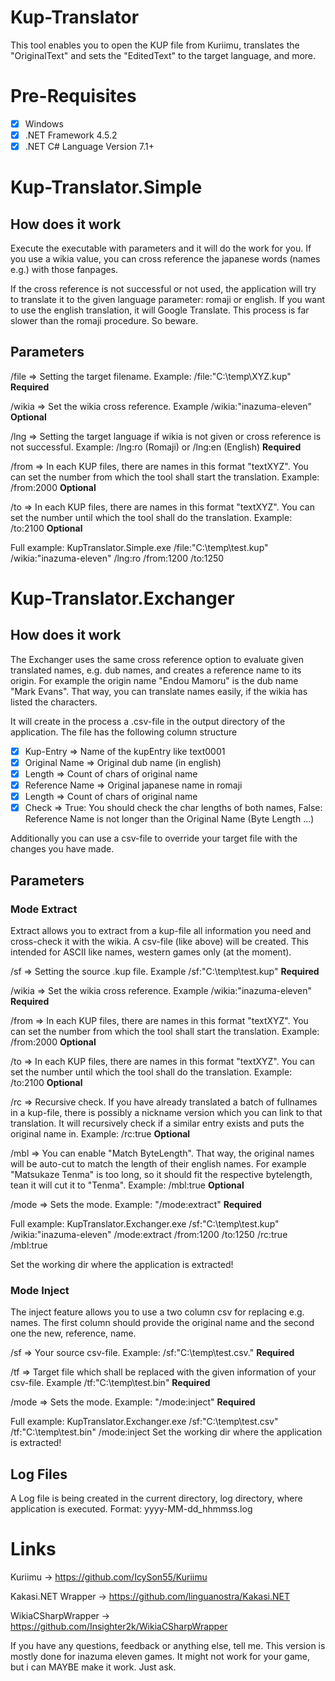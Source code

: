 # Kup-Translator
This tool enables you to open the KUP file from Kuriimu, translates the "OriginalText" and sets the "EditedText" to the target language, and more.

# Pre-Requisites
- [x] Windows
- [x] .NET Framework 4.5.2
- [x] .NET C# Language Version 7.1+

# Kup-Translator.Simple
## How does it work
Execute the executable with parameters and it will do the work for you.
If you use a wikia value, you can cross reference the japanese words (names e.g.) with those fanpages.

If the cross reference is not successful or not used, the application will try to translate it to the given language parameter: romaji or english.
If you want to use the english translation, it will Google Translate. This process is far slower than the romaji procedure. So beware.

## Parameters
/file => Setting the target filename. Example: /file:"C:\temp\XYZ.kup" **Required**

/wikia => Set the wikia cross reference. Example /wikia:"inazuma-eleven" **Optional**

/lng => Setting the target language if wikia is not given or cross reference is not successful. Example: /lng:ro (Romaji) or /lng:en (English) **Required**

/from => In each KUP files, there are names in this format "textXYZ". You can set the number from which the tool shall start the translation. Example: /from:2000 **Optional**

/to => In each KUP files, there are names in this format "textXYZ". You can set the number until which the tool shall do the translation. Example: /to:2100 **Optional**

Full example: KupTranslator.Simple.exe /file:"C:\temp\test.kup" /wikia:"inazuma-eleven" /lng:ro /from:1200 /to:1250

# Kup-Translator.Exchanger
## How does it work
The Exchanger uses the same cross reference option to evaluate given translated names, e.g. dub names, and creates a reference name to its origin. For example the origin name "Endou Mamoru" is the dub name "Mark Evans". That way, you can translate names easily, if the wikia has listed the characters.

It will create in the process a .csv-file in the output directory of the application.
The file has the following column structure

- [x] Kup-Entry => Name of the kupEntry like text0001
- [x] Original Name => Original dub name (in english)
- [x] Length => Count of chars of original name
- [x] Reference Name => Original japanese name in romaji
- [x] Length => Count of chars of original name
- [x] Check => True: You should check the char lengths of both names, False: Reference Name is not longer than the Original Name (Byte Length ...)

Additionally you can use a csv-file to override your target file with the changes you have made.

## Parameters

### Mode Extract
Extract allows you to extract from a kup-file all information you need and cross-check it with the wikia. A csv-file (like above) will be created. This intended for ASCII like names, western games only (at the moment).

/sf => Setting the source .kup file. Example /sf:"C:\temp\test.kup" **Required**

/wikia => Set the wikia cross reference. Example /wikia:"inazuma-eleven" **Required**

/from => In each KUP files, there are names in this format "textXYZ". You can set the number from which the tool shall start the translation. Example: /from:2000 **Optional**

/to => In each KUP files, there are names in this format "textXYZ". You can set the number until which the tool shall do the translation. Example: /to:2100 **Optional**

/rc => Recursive check. If you have already translated a batch of fullnames in a kup-file, there is possibly a nickname version which you can link to that translation. It will recursively check if a similar entry exists and puts the original name in. Example: /rc:true **Optional**

/mbl => You can enable "Match ByteLength". That way, the original names will be auto-cut to match the length of their english names. For example "Matsukaze Tenma" is too long, so it should fit the respective bytelength, tean it will cut it to "Tenma". Example: /mbl:true **Optional**

/mode => Sets the mode. Example: "/mode:extract" **Required**

Full example: KupTranslator.Exchanger.exe /sf:"C:\temp\test.kup" /wikia:"inazuma-eleven" /mode:extract /from:1200 /to:1250 /rc:true /mbl:true

Set the working dir where the application is extracted!

### Mode Inject
The inject feature allows you to use a two column csv for replacing e.g. names.
The first column should provide the original name and the second one the new, reference, name.

/sf => Your source csv-file. Example: /sf:"C:\temp\test.csv." **Required**

/tf => Target file which shall be replaced with the given information of your csv-file. Example /tf:"C:\temp\test.bin" **Required**

/mode => Sets the mode. Example: "/mode:inject" **Required**

Full example: KupTranslator.Exchanger.exe /sf:"C:\temp\test.csv" /tf:"C:\temp\test.bin" /mode:inject
Set the working dir where the application is extracted!

## Log Files
A Log file is being created in the current directory, log directory, where application is executed.
Format: yyyy-MM-dd_hhmmss.log

# Links
Kuriimu -> https://github.com/IcySon55/Kuriimu

Kakasi.NET Wrapper -> https://github.com/linguanostra/Kakasi.NET

WikiaCSharpWrapper -> https://github.com/Insighter2k/WikiaCSharpWrapper

If you have any questions, feedback or anything else, tell me.
This version is mostly done for inazuma eleven games. It might not work for your game, but i can MAYBE make it work. Just ask.
